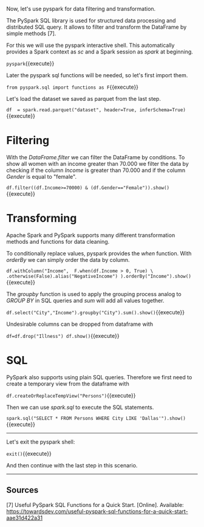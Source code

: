 Now, let's use pyspark for data filtering and transformation.

The PySpark SQL library is used for structured data processing and distributed SQL query. It allows to filter and transform the DataFrame by simple methods [7]. 

For this we will use the pyspark interactive shell. This automatically provides a Spark context as _sc_ and a Spark session as _spark_ at beginning.

`pyspark`{{execute}}

Later the pyspark sql functions will be needed, so let's first import them.

`from pyspark.sql import functions as F`{{execute}}

Let's load the dataset we saved as parquet from the last step.

`df  = spark.read.parquet("dataset", header=True, inferSchema=True)`{{execute}}

# Filtering

With the _DataFrame.filter_ we can filter the DataFrame by conditions. To show all women with an income greater than 70.000 we filter the data by checking if the column _Income_ is greater than 70.000 and if the column _Gender_ is equal to "female".

`df.filter((df.Income>=70000) & (df.Gender=="Female")).show()`{{execute}}

# Transforming

Apache Spark and PySpark supports many different transformation methods and functions for data cleaning.

To conditionally replace values, pyspark provides the _when_ function. With _orderBy_ we can simply order the data by column.  

`df.withColumn("Income", 
              F.when(df.Income > 0, True) \
                .otherwise(False).alias("NegativeIncome")
              ).orderBy("Income").show()`{{execute}}

The _groupby_ function is used to apply the grouping process analog to _GROUP BY_ in SQL queries and _sum_ will add all values together.

`df.select("City","Income").groupby("City").sum().show()`{{execute}}

Undesirable columns can be dropped from dataframe with

`df=df.drop("Illness")
df.show()`{{execute}}

# SQL

PySpark also supports using plain SQL queries. Therefore we first need to create a temporary view from the dataframe with

`df.createOrReplaceTempView("Persons")`{{execute}}

Then we can use _spark.sql_ to execute the SQL statements.

`spark.sql("SELECT * FROM Persons WHERE City LIKE 'Dallas'").show()`{{execute}}

---

Let's exit the pyspark shell:

`exit()`{{execute}}

And then continue with the last step in this scenario.

---

## Sources

[7] Useful PySpark SQL Functions for a Quick Start. [Online]. Available: https://towardsdev.com/useful-pyspark-sql-functions-for-a-quick-start-aae31d422a31